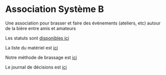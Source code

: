 # Association Système B

Une association pour brasser et faire des évènements (ateliers, etc) autour de la bière entre amis et amateurs

Les statuts sont [disponibles ici](./statuts.md)

La liste du matériel est [ici](./materiel.md)

Notre méthode de brassage est [ici](./brassage.md)

Le journal de décisions est [ici](./decisions.md)
